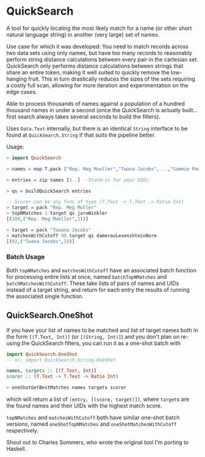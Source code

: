 # QuickSearch

A tool for quickly locating the most likely match
for a name (or other short natural language string) in another (very large) set of names.

Use case for which it was developed: You need to match records across two data
sets using only names, but have too many records to reasonably
perform string distance calculations between every pair in the cartesian set.
QuickSearch only performs distance calculations between strings
that share an entire token, making it well suited to quickly remove the low-hanging
fruit. This in turn drastically reduces the sizes of the sets requiring a
costly full scan, allowing for more iteration and experimentation on the edge cases.

Able to process thousands of names against a population of a hundred thousand names
in under a second (once the QuickSearch is actually built... first search always takes
several seconds to build the filters).

Uses `Data.Text` internally, but there is an identical `String` interface
to be found at `QuickSearch.String` if that suits the pipeline better.

Usage:

```haskell
> import QuickSearch

> names = map T.pack ["Rep. Meg Mueller","Twana Jacobs",...,"Sammie Paucek"]

> entries = zip names [1..] --Stand-in for your UIDs

> qs = buildQuickSearch entries

-- Scorer can be any func of type (T.Text -> T.Text -> Ratio Int)
> target = pack "Rep. Meg Muller"
> topNMatches 1 target qs jaroWinkler
[(100,("Rep. Meg Mueller",1))]

> target = pack "Towana Jacobs"
> matchesWithCutoff 90 target qs damerauLevenshteinNorm
[(92,("Twana Jacobs",2))]
```

### Batch Usage

Both `topNMatches` and `matchesWithCutoff` have an associated batch function for processing entire lists at once, named `batchTopNMatches` and `batchMatchesWithCutoff`. These take lists of pairs of names and UIDs instead of a target string, and return for each entry the results of running the associated single function.


## QuickSearch.OneShot

If you have your list of names to be matched and list of target names both
in the form `[(T.Text, Int)]` (or `[(String, Int)]`) and you don't plan on re-using
the QuickSearch filters, you can run it as a one-shot batch with

```haskell
import QuickSearch.OneShot
-- or, import QuickSearch.String.OneShot

names, targets :: [(T.Text, Int)]
scorer :: (T.Text -> T.Text -> Ratio Int)

> oneShotGetBestMatches names targets scorer
```
which will return a list of `(entry, [(score, target)])`, where `target`s are the
found names and their UIDs with the highest match score.

`topNMatches` and `matchesWithCutoff` both have similar one-shot batch versions, named
`oneShotTopNMatches` and `oneShotMatchesWithCutoff` respectively.

Shout out to Charles Sommers, who wrote the original tool I'm porting to Haskell.
